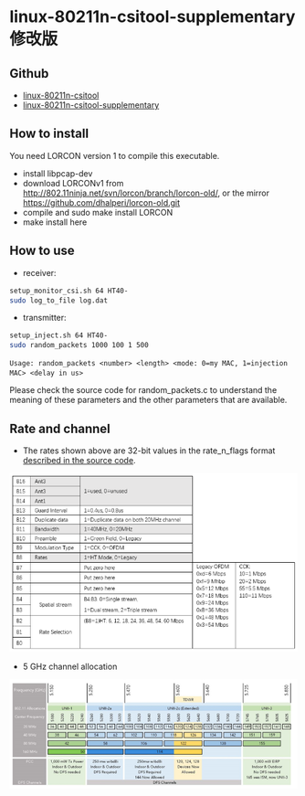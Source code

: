 # linux-80211n-csitool-supplementary修改版

## Github

- [linux-80211n-csitool](https://github.com/dhalperi/linux-80211n-csitool)
- [linux-80211n-csitool-supplementary](https://github.com/dhalperi/linux-80211n-csitool)

## How to install

You need LORCON version 1 to compile this executable.

- install libpcap-dev
- download LORCONv1 from <http://802.11ninja.net/svn/lorcon/branch/lorcon-old/>, or the mirror <https://github.com/dhalperi/lorcon-old.git>
- compile and sudo make install LORCON
- make install here

## How to use

- receiver:

```bash
setup_monitor_csi.sh 64 HT40-
sudo log_to_file log.dat
```

- transmitter:

```bash
setup_inject.sh 64 HT40-
sudo random_packets 1000 100 1 500
```
`Usage: random_packets <number> <length> <mode: 0=my MAC, 1=injection MAC> <delay in us>`

Please check the source code for random_packets.c to understand the meaning of these parameters and the other parameters that are available.

## Rate and channel

- The rates shown above are 32-bit values in the rate_n_flags format [described in the source code](https://github.com/dhalperi/linux-80211n-csitool/blob/csitool-3.13/drivers/net/wireless/iwlwifi/dvm/commands.h#L245-L334).

![tx rates](./rates.png)

- 5 GHz channel allocation

![5 GHz channel](./5g-channel-alloc.png)

